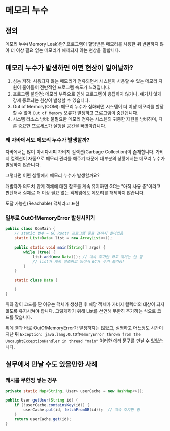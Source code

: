 # 메모리 누수

## 정의

메모리 누수(Memory Leak)란? 프로그램이 할당받은 메모리를 사용한 뒤 반환하지 않아 더 이상 필요 없는 메모리가 해제되지 않는 현상을 말합니다.

## 메모리 누수가 발생하면 어떤 현상이 일어날까?

1. 성능 저하: 사용되지 않는 메모리가 점유되면서 시스템이 사용할 수 있는 메모리 자원이 줄어들어 전반적인 프로그램 속도가 느려집니다.
2. 프로그램 불안정: 메모리 부족으로 인해 프로그램이 응답하지 않거나, 예기치 않게 강제 종료되는 현상이 발생할 수 있습니다.
3. Out of Memory(OOM): 메모리 누수가 심화되면 시스템이 더 이상 메모리를 할당할 수 없어 `Out of Memory` 오류가 발생하고 프로그램이 중단됩니다.
4. 시스템 리소스 낭비: 불필요한 메모리 점유는 시스템의 귀중한 자원을 낭비하며, 다른 중요한 프로세스가 실행될 공간을 빼앗아갑니다.

### 왜 자바에서도 메모리 누수가 발생할까?

자바에서는 많이 아시다시피 가비지 컬렉션(Garbage Collection)이 존재합니다. 가비지 컬렉션이 자동으로 메모리 관리를 해주기 때문에 대부분의 상황에서는 메모리 누수가 발생하지 않습니다.

그렇다면 어떤 상황에서 메모리 누수가 발생할까요?

개발자가 의도치 않게 객체에 대한 참조를 계속 유지하면 GC는 "아직 사용 중"이라고 판단해서 실제로 더 이상 필요 없는 객체임에도 메모리를 해제하지 않습니다.

도달 가능한(Reachable) 객체라고 표현

### 일부로 OutOfMemoryError 발생시키기

```java
public class OomMain {
    // static 변수 = GC Root! 프로그램 종료 전까지 살아있음
    static List<Data> list = new ArrayList<>();

    public static void main(String[] args) {
        while (true) {
            list.add(new Data()); // 계속 추가만 하고 제거는 안 함
            // list가 계속 참조하고 있어서 GC가 수거 불가능!
        }
    }

    static class Data {

    }
}
```

위와 같이 코드를 짠 이유는 객체가 생성된 후 해당 객체가 가비지 컬렉터의 대상이 되지 않도록 유지시켜야 합니다. 그렇게하기 위해 List를 선언해 무한히 추가하는 식으로 코드를 짰습니다.

위에 결과 바로 OutOfMemoryError가 발생하지는 않았고, 실행하고 어느정도 시간이 지난 뒤 `Exception: java.lang.OutOfMemoryError thrown from the UncaughtExceptionHandler in thread "main"` 이러한 에러 문구를 만날 수 있었습니다.

## 실무에서 만날 수도 있을만한 사례

### 캐시를 무한정 쌓는 경우

```java
private static Map<String, User> userCache = new HashMap<>();

public User getUser(String id) {
    if (!userCache.containsKey(id)) {
        userCache.put(id, fetchFromDB(id));  // 계속 추가만 함
    }
    return userCache.get(id);
}
```
